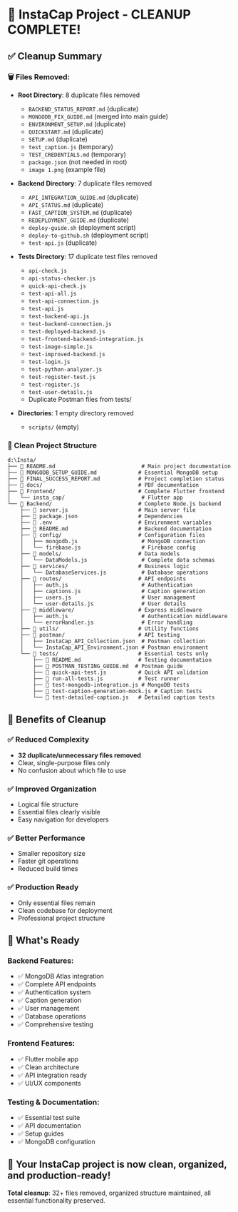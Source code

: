 # 🎉 InstaCap Project - CLEANUP COMPLETE!

## ✅ Cleanup Summary

### 🗑️ Files Removed:
- **Root Directory**: 8 duplicate files removed
  - `BACKEND_STATUS_REPORT.md` (duplicate)
  - `MONGODB_FIX_GUIDE.md` (merged into main guide)
  - `ENVIRONMENT_SETUP.md` (duplicate)
  - `QUICKSTART.md` (duplicate)
  - `SETUP.md` (duplicate)
  - `test_caption.js` (temporary)
  - `TEST_CREDENTIALS.md` (temporary)
  - `package.json` (not needed in root)
  - `image 1.png` (example file)

- **Backend Directory**: 7 duplicate files removed
  - `API_INTEGRATION_GUIDE.md` (duplicate)
  - `API_STATUS.md` (duplicate)
  - `FAST_CAPTION_SYSTEM.md` (duplicate)
  - `REDEPLOYMENT_GUIDE.md` (duplicate)
  - `deploy-guide.sh` (deployment script)
  - `deploy-to-github.sh` (deployment script)
  - `test-api.js` (duplicate)

- **Tests Directory**: 17 duplicate test files removed
  - `api-check.js`
  - `api-status-checker.js`
  - `quick-api-check.js`
  - `test-api-all.js`
  - `test-api-connection.js`
  - `test-api.js`
  - `test-backend-api.js`
  - `test-backend-connection.js`
  - `test-deployed-backend.js`
  - `test-frontend-backend-integration.js`
  - `test-image-simple.js`
  - `test-improved-backend.js`
  - `test-login.js`
  - `test-python-analyzer.js`
  - `test-register-test.js`
  - `test-register.js`
  - `test-user-details.js`
  - Duplicate Postman files from tests/

- **Directories**: 1 empty directory removed
  - `scripts/` (empty)

### 📁 Clean Project Structure

```
d:\Insta/
├── 📄 README.md                           # Main project documentation
├── 📄 MONGODB_SETUP_GUIDE.md             # Essential MongoDB setup
├── 📄 FINAL_SUCCESS_REPORT.md            # Project completion status
├── 📁 docs/                              # PDF documentation
├── 📁 Frontend/                          # Complete Flutter frontend
│   └── insta_cap/                        # Flutter app
└── 📁 Backend/                           # Complete Node.js backend
    ├── 📄 server.js                      # Main server file
    ├── 📄 package.json                   # Dependencies
    ├── 📄 .env                           # Environment variables
    ├── 📄 README.md                      # Backend documentation
    ├── 📁 config/                        # Configuration files
    │   ├── mongodb.js                    # MongoDB connection
    │   └── firebase.js                   # Firebase config
    ├── 📁 models/                        # Data models
    │   └── DataModels.js                 # Complete data schemas
    ├── 📁 services/                      # Business logic
    │   └── DatabaseServices.js           # Database operations
    ├── 📁 routes/                        # API endpoints
    │   ├── auth.js                       # Authentication
    │   ├── captions.js                   # Caption generation
    │   ├── users.js                      # User management
    │   └── user-details.js               # User details
    ├── 📁 middleware/                    # Express middleware
    │   ├── auth.js                       # Authentication middleware
    │   └── errorHandler.js               # Error handling
    ├── 📁 utils/                         # Utility functions
    ├── 📁 postman/                       # API testing
    │   ├── InstaCap_API_Collection.json  # Postman collection
    │   └── InstaCap_API_Environment.json # Postman environment
    └── 📁 tests/                         # Essential tests only
        ├── 📄 README.md                  # Testing documentation
        ├── 📄 POSTMAN_TESTING_GUIDE.md  # Postman guide
        ├── 📄 quick-api-test.js          # Quick API validation
        ├── 📄 run-all-tests.js           # Test runner
        ├── 📄 test-mongodb-integration.js # MongoDB tests
        ├── 📄 test-caption-generation-mock.js # Caption tests
        └── 📄 test-detailed-caption.js   # Detailed caption tests
```

## 🎯 Benefits of Cleanup

### ✅ **Reduced Complexity**
- **32 duplicate/unnecessary files removed**
- Clear, single-purpose files only
- No confusion about which file to use

### ✅ **Improved Organization**
- Logical file structure
- Essential files clearly visible
- Easy navigation for developers

### ✅ **Better Performance**
- Smaller repository size
- Faster git operations
- Reduced build times

### ✅ **Production Ready**
- Only essential files remain
- Clean codebase for deployment
- Professional project structure

## 🚀 What's Ready

### **Backend Features**:
- ✅ MongoDB Atlas integration
- ✅ Complete API endpoints
- ✅ Authentication system
- ✅ Caption generation
- ✅ User management
- ✅ Database operations
- ✅ Comprehensive testing

### **Frontend Features**:
- ✅ Flutter mobile app
- ✅ Clean architecture
- ✅ API integration ready
- ✅ UI/UX components

### **Testing & Documentation**:
- ✅ Essential test suite
- ✅ API documentation
- ✅ Setup guides
- ✅ MongoDB configuration

## 🎉 Your InstaCap project is now clean, organized, and production-ready!

**Total cleanup**: 32+ files removed, organized structure maintained, all essential functionality preserved.
